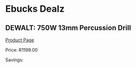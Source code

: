 
# Ebucks Dealz
## DEWALT: 750W 13mm Percussion Drill
[Product Page](https://www.ebucks.com/web/shop/productSelected.do?prodId=372665999&catId=717324798)

Price: R1199.00

Savings: 


	